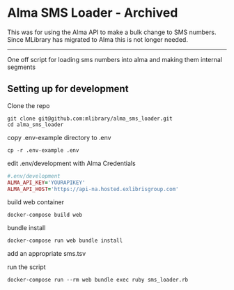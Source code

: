 # Alma SMS Loader - Archived

This was for using the Alma API to make a bulk change to SMS numbers. Since MLibrary has migrated to Alma this is not longer needed.

---

One off script for loading sms numbers into alma and making them internal segments

## Setting up for development

Clone the repo

```
git clone git@github.com:mlibrary/alma_sms_loader.git
cd alma_sms_loader
```

copy .env-example directory to .env

```
cp -r .env-example .env
```

edit .env/development with Alma Credentials

```ruby
#.env/development
ALMA_API_KEY='YOURAPIKEY'
ALMA_API_HOST='https://api-na.hosted.exlibrisgroup.com'
```

build web container

```
docker-compose build web
```

bundle install

```
docker-compose run web bundle install
```

add an appropriate sms.tsv

run the script

```
docker-compose run --rm web bundle exec ruby sms_loader.rb
```


